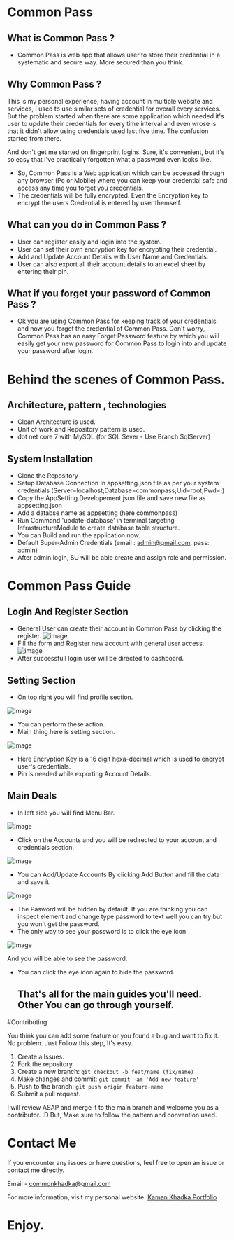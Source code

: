 # Common Pass 

## What is Common Pass ?
- Common Pass is web app that allows user to store their credential in a systematic and secure way. More secured than you think.

## Why Common Pass ?
This is my personal experience, having account in multiple website and services, I used to use similar sets of credential for overall every services. But the problem started when there are some application which needed it's user to update their credentials for every time interval and even wrose is that it didn't allow using credentials used last five time. The confusion started from there.
  
 And don't get me started on fingerprint logins. Sure, it's convenient, but it's so easy that I've practically forgotten what a password even looks like.
  
- So, Common Pass is a Web application which can be accessed through any browser (Pc or Mobile) where you can keep your credential safe and access any time you forget you credentials.
- The credentials will be fully encrypted. Even the Encryption key to encrypt the users Credential is entered by user themself.

## What can you do in Common Pass ?
- User can register easily and login into the system.
- User can set their own encryption key for encrypting their credential.
- Add and Update Account Details with User Name and Credentials.
- User can also export all their account details to an excel sheet by entering their pin.

## What if you forget your password of Common Pass ?
- Ok you are using Common Pass for keeping track of your credentials and now you forget the credential of Common Pass. Don't worry, Common Pass has an easy Forget Password feature by which you will easily get your new password for Common Pass to login into and update your password after login.

# Behind the scenes of Common Pass.
## Architecture, pattern , technologies 
- Clean Architecture is used.
- Unit of work and Repository pattern is used.
- dot net core 7 with MySQL (for SQL Sever - Use Branch SqlServer)

## System Installation
- Clone the Repository
- Setup Database Connection In appsetting.json file as per your system credentials
   (Server=localhost;Database=commonpass;Uid=root;Pwd=;)
- Copy the AppSetting.Developement.json file and save new file as appsetting.json
- Add a databse name as appsetting (here commonpass)
- Run Command 'update-database' in terminal targeting InfrastructureModule to create database table structure.
- You can Build and run the application now.
- Default Super-Admin Credentials (email : admin@gmail.com, pass: admin)
- After admin login, SU will be able create and assign role and permission.

# Common Pass Guide

## Login And Register Section
- General User can create their account in Common Pass by clicking the register.
![image](https://github.com/SilentCoder52626/CommonPass/assets/31434009/5ae880e9-8ba2-4ca4-82fd-96bbb669d9ab)
- Fill the form and Register new account with general user access.
  ![image](https://github.com/SilentCoder52626/CommonPass/assets/31434009/c64953df-545b-4d9e-b322-a217b569f088)
- After successfull login user will be directed to dashboard.

## Setting Section
- On top right you will find profile section.
  
![image](https://github.com/SilentCoder52626/CommonPass/assets/31434009/92e7394f-5cfc-4a6b-b906-6abe1429fdbc)

- You can perform these action.
- Main thing here is setting section.

![image](https://github.com/SilentCoder52626/CommonPass/assets/31434009/20b186d0-dda2-47e9-aeea-b48a6b02a47f)

- Here Encryption Key is a 16 digit hexa-decimal which is used to encrypt user's credentials.
- Pin is needed while exporting Account Details.


## Main Deals
- In left side you will find Menu Bar.
  
![image](https://github.com/SilentCoder52626/CommonPass/assets/31434009/2977fc71-3fc9-416c-9f6e-f691ccfd6b7e)

- Click on the Accounts and you will be redirected to your account and credentials section.

![image](https://github.com/SilentCoder52626/CommonPass/assets/31434009/b4c85c4b-d229-4d8b-af22-1e8c5498ffa0)

- You can Add/Update Accounts By clicking Add Button and fill the data and save it.
  
![image](https://github.com/SilentCoder52626/CommonPass/assets/31434009/b38c588d-5217-440b-b400-cb52bac989b4)

- The Pasword will be hidden by default. If you are thinking you can inspect element and change type password to text well you can try but you won't get the password.
- The only way to see your password is to click the eye icon.

![image](https://github.com/SilentCoder52626/CommonPass/assets/31434009/58c490b7-3ea2-41d4-9f37-1efb59dcf31b)

  And you will be able to see the password.
  
- You can click the eye icon again to hide the password.

  ## That's all for the main guides you'll need. Other You can go through yourself.

#Contributing

You think you can add some feature or you found a bug and want to fix it. No problem.
Just Follow this step, It's easy.

1. Create a Issues.
2. Fork the repository.
3. Create a new branch: `git checkout -b feat/name (fix/name)`
4. Make changes and commit: `git commit -am 'Add new feature'`
5. Push to the branch: `git push origin feature-name`
6. Submit a pull request.

I will review ASAP and merge it to the main branch and welcome you as a contributor. :D 
But, Make sure to follow the pattern and convention used.

# Contact Me
If you encounter any issues or have questions, feel free to open an issue or contact me directly.

Email - commonkhadka@gmail.com

For more information, visit my personal website: [Kaman Khadka Portfolio](https://kamankhadka.com.np)

# Enjoy.








 








  
